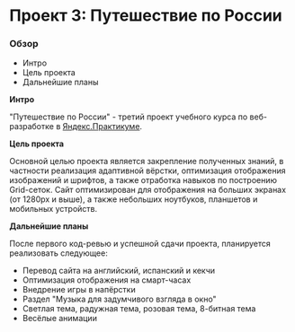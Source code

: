 # Проект 3: Путешествие по России

### Обзор
* Интро
* Цель проекта
* Дальнейшие планы

**Интро**

"Путешествие по России" - третий проект учебного курса по веб-разработке в [Яндекс.Практикуме](https://praktikum.yandex.ru/).

**Цель проекта**

Основной целью проекта является закрепление полученных знаний, в частности реализация адаптивной вёрстки, оптимизация отображения изображений и шрифтов, а также отработка навыков по построению Grid-сеток. Сайт оптимизирован для отображения на больших экранах (от 1280px и выше), а также небольших ноутбуков, планшетов и мобильных устройств.

**Дальнейшие планы**

После первого код-ревью и успешной сдачи проекта, планируется реализовать следующее:

* Перевод сайта на английский, испанский и кекчи
* Оптимизация отображения на смарт-часах
* Внедрение игры в напёрстки
* Раздел "Музыка для задумчивого взгляда в окно"
* Светлая тема, радужная тема, розовая тема, 8-битная тема
* Весёлые анимации
